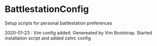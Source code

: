 # BattlestationConfig
Setup scripts for personal battlestation preferences

2020-01-23 : Vim config added. Genereated by Vim Bootstrap.
             Started installation script and added zshrc config
